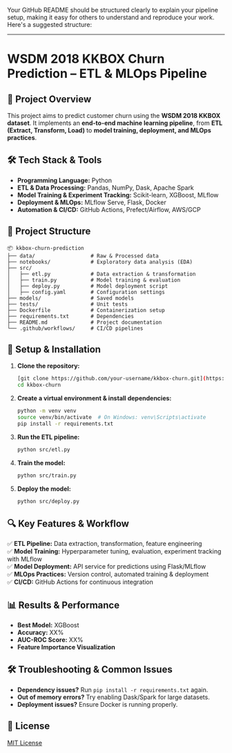 Your GitHub README should be structured clearly to explain your pipeline setup, making it easy for others to understand and reproduce your work. Here's a suggested structure:

---

# **WSDM 2018 KKBOX Churn Prediction – ETL & MLOps Pipeline**  

## **📌 Project Overview**  
This project aims to predict customer churn using the **WSDM 2018 KKBOX dataset**. It implements an **end-to-end machine learning pipeline**, from **ETL (Extract, Transform, Load)** to **model training, deployment, and MLOps practices**.

## **🛠️ Tech Stack & Tools**  
- **Programming Language:** Python  
- **ETL & Data Processing:** Pandas, NumPy, Dask, Apache Spark  
- **Model Training & Experiment Tracking:** Scikit-learn, XGBoost, MLflow  
- **Deployment & MLOps:** MLflow Serve, Flask, Docker  
- **Automation & CI/CD:** GitHub Actions, Prefect/Airflow, AWS/GCP  

## **📂 Project Structure**  
```
📦 kkbox-churn-prediction
├── data/                  # Raw & Processed data
├── notebooks/             # Exploratory data analysis (EDA)
├── src/
│   ├── etl.py             # Data extraction & transformation
│   ├── train.py           # Model training & evaluation
│   ├── deploy.py          # Model deployment script
│   ├── config.yaml        # Configuration settings
├── models/                # Saved models
├── tests/                 # Unit tests
├── Dockerfile             # Containerization setup
├── requirements.txt       # Dependencies
├── README.md              # Project documentation
└── .github/workflows/     # CI/CD pipelines
```

## **🚀 Setup & Installation**  
1. **Clone the repository:**  
   ```bash
   [git clone https://github.com/your-username/kkbox-churn.git](https://github.com/arunprakash-02/Churn-Prediction-End-to-End-pipeline.git)
   cd kkbox-churn
   ```

2. **Create a virtual environment & install dependencies:**  
   ```bash
   python -m venv venv
   source venv/bin/activate  # On Windows: venv\Scripts\activate
   pip install -r requirements.txt
   ```

3. **Run the ETL pipeline:**  
   ```bash
   python src/etl.py
   ```

4. **Train the model:**  
   ```bash
   python src/train.py
   ```

5. **Deploy the model:**  
   ```bash
   python src/deploy.py
   ```

## **🔍 Key Features & Workflow**  
✅ **ETL Pipeline:** Data extraction, transformation, feature engineering  
✅ **Model Training:** Hyperparameter tuning, evaluation, experiment tracking with MLflow  
✅ **Model Deployment:** API service for predictions using Flask/MLflow  
✅ **MLOps Practices:** Version control, automated training & deployment  
✅ **CI/CD:** GitHub Actions for continuous integration  

## **📊 Results & Performance**  
- **Best Model:** XGBoost  
- **Accuracy:** XX%  
- **AUC-ROC Score:** XX%  
- **Feature Importance Visualization**  

## **🛠️ Troubleshooting & Common Issues**  
- **Dependency issues?** Run `pip install -r requirements.txt` again.  
- **Out of memory errors?** Try enabling Dask/Spark for large datasets.  
- **Deployment issues?** Ensure Docker is running properly.  

## **📜 License**  
[MIT License](LICENSE)  


